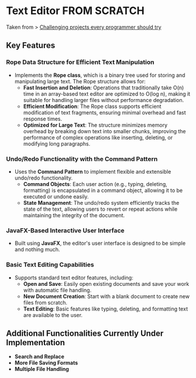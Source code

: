 # Text Editor FROM SCRATCH 
Taken from > [Challenging projects every programmer should try](https://austinhenley.com/blog/challengingprojects.html)

## Key Features

### **Rope Data Structure for Efficient Text Manipulation**
- Implements the **Rope class**, which is a binary tree used for storing and manipulating large text. The Rope structure allows for:
    - **Fast Insertion and Deletion**: Operations that traditionally take O(n) time in an array-based text editor are optimized to O(log n), making it suitable for handling larger files without performance degradation.
    - **Efficient Modification**: The Rope class supports efficient modification of text fragments, ensuring minimal overhead and fast response times.
    - **Optimized for Large Text**: The structure minimizes memory overhead by breaking down text into smaller chunks, improving the performance of complex operations like inserting, deleting, or modifying long paragraphs.

### **Undo/Redo Functionality with the Command Pattern**
- Uses the **Command Pattern** to implement flexible and extensible undo/redo functionality.
    - **Command Objects**: Each user action (e.g., typing, deleting, formatting) is encapsulated in a command object, allowing it to be executed or undone easily.
    - **State Management**: The undo/redo system efficiently tracks the state of the text, allowing users to revert or repeat actions while maintaining the integrity of the document.

### **JavaFX-Based Interactive User Interface**
- Built using **JavaFX**, the editor's user interface is designed to be simple and nothing much.

### **Basic Text Editing Capabilities**
- Supports standard text editor features, including:
    - **Open and Save**: Easily open existing documents and save your work with automatic file handling.
    - **New Document Creation**: Start with a blank document to create new files from scratch.
    - **Text Editing**: Basic features like typing, deleting, and formatting text are available to the user.

## Additional Functionalities Currently Under Implementation
- **Search and Replace**
- **More File Saving Formats**
- **Multiple File Handling**

